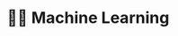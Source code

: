 ---
title: "🤖🦾 Machine Learning"
permalink: /ml/
layout: category
author_profile: false
taxonomy: ML
---